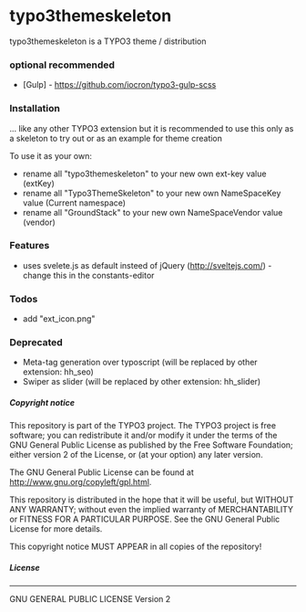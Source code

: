 # typo3themeskeleton
typo3themeskeleton is a TYPO3 theme / distribution

### optional recommended

* [Gulp] - https://github.com/iocron/typo3-gulp-scss


### Installation
... like any other TYPO3 extension but it is recommended to use this only as a skeleton to try out or as an example for theme creation

To use it as your own:
- rename all "typo3themeskeleton" to your new own ext-key value (extKey)
- rename all "Typo3ThemeSkeleton" to your new own NameSpaceKey value (Current namespace)
- rename all "GroundStack" to your new own NameSpaceVendor value (vendor)


### Features
- uses svelete.js as default insteed of jQuery (http://sveltejs.com/) - change this in the constants-editor


### Todos
- add "ext_icon.png"


### Deprecated
- Meta-tag generation over typoscript (will be replaced by other extension: hh_seo)
- Swiper as slider (will be replaced by other extension: hh_slider)


##### Copyright notice

This repository is part of the TYPO3 project. The TYPO3 project is
free software; you can redistribute it and/or modify
it under the terms of the GNU General Public License as published by
the Free Software Foundation; either version 2 of the License, or
(at your option) any later version.

The GNU General Public License can be found at
http://www.gnu.org/copyleft/gpl.html.

This repository is distributed in the hope that it will be useful,
but WITHOUT ANY WARRANTY; without even the implied warranty of
MERCHANTABILITY or FITNESS FOR A PARTICULAR PURPOSE.  See the
GNU General Public License for more details.

This copyright notice MUST APPEAR in all copies of the repository!

##### License
----
GNU GENERAL PUBLIC LICENSE Version 2
